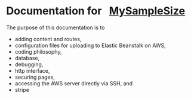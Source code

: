 <!-- # Documentation for Web Documentation in conjunction with &nbsp; [MySampleSize](http://www.mysamplesize.com ':target=_blank') -->

# Documentation for &nbsp; [MySampleSize](http://www.mysamplesize.com ':target=_blank')

The purpose of this documentation is to 
- adding content and routes,
- configuration files for uploading to Elastic Beanstalk on AWS, 
- coding philosophy,
- database,
- debugging,
- http interface,
- securing pages,
- accessing the AWS server directly via SSH, and
- stripe
